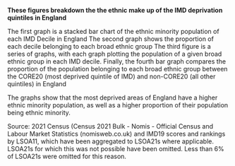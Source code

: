 <b>These figures breakdown the the ethnic make up of the IMD deprivation quintiles in England</b>

The first graph is a stacked bar chart of the ethnic minority population of each IMD Decile in England
The second graph shows the proportion of each decile belonging to each broad ethnic group
The third figure is a series of graphs, with each graph plotting the population of a given broad ethnic group in each IMD decile.
Finally, the fourth bar graph compares the proportion of the population belonging to each broad ethnic group between the CORE20 (most deprived quintile of IMD) and non-CORE20 (all other quintiles) in England

The graphs show that the most deprived areas of England have a higher ethnic minority population, as well as a higher proportion of their population being ethnic minority.

Source: 2021 Census (Census 2021 Bulk - Nomis - Official Census and Labour Market Statistics (nomisweb.co.uk) and IMD19 scores and rankings by LSOA11, which have been aggregated to LSOA21s where applicable. LSOA21s for which this was not possible have been omitted.   Less than 6% of LSOA21s were omitted for this reason.

